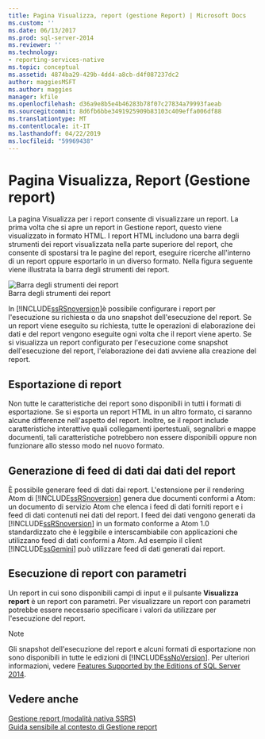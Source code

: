 ```yaml
---
title: Pagina Visualizza, report (gestione Report) | Microsoft Docs
ms.custom: ''
ms.date: 06/13/2017
ms.prod: sql-server-2014
ms.reviewer: ''
ms.technology:
- reporting-services-native
ms.topic: conceptual
ms.assetid: 4874ba29-429b-4dd4-a8cb-d4f087237dc2
author: maggiesMSFT
ms.author: maggies
manager: kfile
ms.openlocfilehash: d36a9e8b5e4b46283b78f07c27834a79993faeab
ms.sourcegitcommit: 8d6fb6bbe3491925909b83103c409effa006df88
ms.translationtype: MT
ms.contentlocale: it-IT
ms.lasthandoff: 04/22/2019
ms.locfileid: "59969438"
---
```

# <a name="view-page-reports-report-manager"></a>Pagina Visualizza, Report (Gestione report)
  La pagina Visualizza per i report consente di visualizzare un report. La prima volta che si apre un report in Gestione report, questo viene visualizzato in formato HTML. I report HTML includono una barra degli strumenti dei report visualizzata nella parte superiore del report, che consente di spostarsi tra le pagine del report, eseguire ricerche all'interno di un report oppure esportarlo in un diverso formato. Nella figura seguente viene illustrata la barra degli strumenti dei report.  
  
 ![Barra degli strumenti dei report](media/htmlviewer-toolbar.gif "Barra degli strumenti dei report")  
Barra degli strumenti dei report  
  
 In [!INCLUDE[ssRSnoversion](../includes/ssrsnoversion-md.md)]è possibile configurare i report per l'esecuzione su richiesta o da uno snapshot dell'esecuzione del report. Se un report viene eseguito su richiesta, tutte le operazioni di elaborazione dei dati e del report vengono eseguite ogni volta che il report viene aperto. Se si visualizza un report configurato per l'esecuzione come snapshot dell'esecuzione del report, l'elaborazione dei dati avviene alla creazione del report.  
  
## <a name="exporting-reports"></a>Esportazione di report  
 Non tutte le caratteristiche dei report sono disponibili in tutti i formati di esportazione. Se si esporta un report HTML in un altro formato, ci saranno alcune differenze nell'aspetto del report. Inoltre, se il report include caratteristiche interattive quali collegamenti ipertestuali, segnalibri e mappe documenti, tali caratteristiche potrebbero non essere disponibili oppure non funzionare allo stesso modo nel nuovo formato.  
  
## <a name="generating-data-feeds-from-report-data"></a>Generazione di feed di dati dai dati del report  
 È possibile generare feed di dati dai report. L'estensione per il rendering Atom di [!INCLUDE[ssRSnoversion](../includes/ssrsnoversion-md.md)] genera due documenti conformi a Atom: un documento di servizio Atom che elenca i feed di dati forniti report e i feed di dati contenuti nei dati del report. I feed dei dati vengono generati da [!INCLUDE[ssRSnoversion](../includes/ssrsnoversion-md.md)] in un formato conforme a Atom 1.0 standardizzato che è leggibile e interscambiabile con applicazioni che utilizzano feed di dati conformi a Atom. Ad esempio il client [!INCLUDE[ssGemini](../includes/ssgemini-md.md)] può utilizzare feed di dati generati dai report.  
  
## <a name="running-parameterized-reports"></a>Esecuzione di report con parametri  
 Un report in cui sono disponibili campi di input e il pulsante **Visualizza report** è un report con parametri. Per visualizzare un report con parametri potrebbe essere necessario specificare i valori da utilizzare per l'esecuzione del report.  
  
> [!NOTE]  
>  Gli snapshot dell'esecuzione del report e alcuni formati di esportazione non sono disponibili in tutte le edizioni di [!INCLUDE[ssNoVersion](../includes/ssnoversion-md.md)]. Per ulteriori informazioni, vedere [Features Supported by the Editions of SQL Server 2014](../../2014/getting-started/features-supported-by-the-editions-of-sql-server-2014.md).  
  
## <a name="see-also"></a>Vedere anche  
 [Gestione report &#40;modalità nativa SSRS&#41;](../../2014/reporting-services/report-manager-ssrs-native-mode.md)   
 [Guida sensibile al contesto di Gestione report](../../2014/reporting-services/report-manager-f1-help.md)  
  
  
